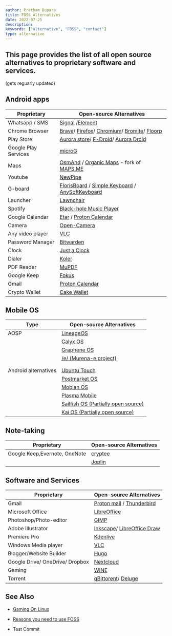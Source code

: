 ```yaml
---
author: Pratham Dupare
title: FOSS Alternatives
date: 2022-07-25
description:
keywords: ["alternative", "FOSS", "contact"]
type: alternative
---
```


<h2>This page provides the list of all open source alternatives to proprietary software and services.</h2>

(gets reguarly updated)

## Android apps

| Proprietary          | Open-source Alternatives                                                                                                                                                                               |
| -------------------- | ------------------------------------------------------------------------------------------------------------------------------------------------------------------------------------------------------ |
| Whatsapp / SMS       | [Signal](https://signal.org/) /[Element](https://element.io/)                                                                                                                                          |
| Chrome Browser       | [Brave](https://brave.com/)/ [Firefox](https://www.mozilla.org/)/ [Chromium](https://www.chromium.org/chromium-projects/)/ [Bromite](https://www.bromite.org/)/ [Floorp](https://floorp.app/en)        |
| Play Store           | [Aurora store](https://auroraoss.com/)/ [F-Droid](https://f-droid.org/)/ [Aurora Droid](https://auroraoss.com/)                                                                                        |
| Google Play Services | [microG](https://microg.org/)                                                                                                                                                                          |
| Maps                 | [OsmAnd](https://f-droid.org/packages/net.osmand.plus/) / [Organic Maps](https://f-droid.org/en/packages/app.organicmaps/) - fork of [MAPS.ME](https://maps.me/)                                       |
| Youtube              | [NewPipe](https://newpipe.net/)                                                                                                                                                                        |
| G-board              | [FlorisBoard](https://github.com/florisboard/florisboard) / [Simple Keyboard](https://f-droid.org/en/packages/rkr.simplekeyboard.inputmethod/) / [AnySoftKeyboard](https://anysoftkeyboard.github.io/) |
| Launcher             | [Lawnchair](https://f-droid.org/packages/ch.deletescape.lawnchair.plah/)                                                                                                                               |
| Spotify              | [Black-hole Music Player](https://github.com/Sangwan5688/BlackHole/releases)                                                                                                                           |
| Google Calendar      | [Etar](https://github.com/Etar-Group/Etar-Calendar) / [Proton Calendar]()                                                                                                                              |
| Camera               | [Open-Camera](https://opencamera.org.uk/)                                                                                                                                                              |
| Any video player     | [VLC](https://www.videolan.org/vlc/download-android.html)                                                                                                                                              |
| Password Manager     | [Bitwarden](https://bitwarden.com/download/)                                                                                                                                                           |
| Clock                | [Just a Clock](https://codeberg.org/arthurooo38/just-a-clock)                                                                                                                                          |
| Dialer               | [Koler](https://github.com/Chooloo/koler)                                                                                                                                                              |
| PDF Reader           | [MuPDF](https://f-droid.org/en/packages/com.artifex.mupdf.viewer.app/)                                                                                                                                 |
| Google Keep          | [Fokus](https://github.com/icabetong/fokus-android)                                                                                                                                                    |
| Gmail                | [Proton Calendar](https://github.com/ProtonMail/proton-mail-android)                                                                                                                                   |
| Crypto Wallet        | [Cake Wallet](https://cakewallet.com/)                                                                                                                                                                 |

## Mobile OS

| Type                 | Open-source Alternatives                                       |
| -------------------- | -------------------------------------------------------------- |
| AOSP                 | [LineageOS](https://lineageos.org/)                            |
|                      | [Calyx OS](https://calyxos.org/)                               |
|                      | [Graphene OS](https://grapheneos.org/)                         |
|                      | [/e/ (Murena-e project)](https://e.foundation/e-os/)           |
|                      |
|                      |
| Android alternatives | [Ubuntu Touch](https://ubuntu-touch.io/)                       |
|                      | [Postmarket OS](https://postmarketos.org/)                     |
|                      | [Mobian OS](https://mobian-project.org/)                       |
|                      | [Plasma Mobile](https://plasma-mobile.org/)                    |
|                      | [Sailfish OS (Partially open source)](https://sailfishos.org/) |
|                      | [Kai OS (Partially open source)](https://www.kaiostech.com/)   |

## Note-taking

| Proprietary                   | Open-source Alternatives         |
| ----------------------------- | -------------------------------- |
| Google Keep,Evernote, OneNote | [cryptee](https://crypt.ee/)     |
|                               | [Joplin](https://joplinapp.org/) |

## Software and Services

| Proprietary                     | Open-source Alternatives                                                                          |
| ------------------------------- | ------------------------------------------------------------------------------------------------- |
| Gmail                           | [Proton mail](https://proton.me/) / [Thunderbird](https://www.thunderbird.net/en-US/)             |
| Microsoft Office                | [LibreOffice](https://www.libreoffice.org/download/download/)                                     |
| Photoshop/Photo-editor          | [GIMP](https://www.gimp.org/)                                                                     |
| Adobe Illustrator               | [Inkscape](https://inkscape.org/)/ [LibreOffice Draw](https://www.libreoffice.org/discover/draw/) |
| Premiere Pro                    | [Kdenlive](https://kdenlive.org/en/download/)                                                     |
| Windows Media player            | [VLC](https://www.videolan.org/)                                                                  |
| Blogger/Website Builder         | [Hugo](https://gohugo.io/)                                                                        |
| Google Drive/ OneDrive/ Dropbox | [Nextcloud](https://nextcloud.com/)                                                               |
| Gaming                          | [WINE](https://www.winehq.org/)                                                                   |
| Torrent                         | [qBittorent](https://www.qbittorrent.org/)/ [Deluge](https://deluge-torrent.org/)                 |

## See Also

- [Gaming On Linux](/posts/gaming-on-linux/)
- [Reasons you need to use FOSS](/posts/reasons-to-use-foss/)

- Test Commit
